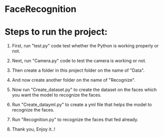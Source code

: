 # FaceRecognition

# Steps to run the project:

1. First, run "test.py" code test whether the Python is working properly or not.

2. Next, run "Camera.py" code to test the camera is working or not.

3. Then create a folder in this project folder on the name of "Data".

4. And now create another folder on the name of "Recognize".

5. Now run "Create_dataset.py" to create the dataset on the faces which you want the model to recognize the faces.

6. Run "Create_datayml.py" to create a yml file that helps the model to recognize the faces.

7. Run "Recognition.py" to recognize the faces that fed already.

8. Thank you, Enjoy it..!
